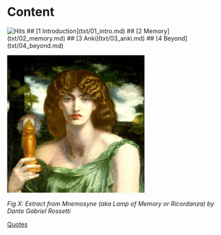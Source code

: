 # Content           
<img src="https://hitcounter.pythonanywhere.com/count/tag.svg?url=https%3A%2F%2Fmotherofmuses.github.io%2F" alt="Hits">
## [1 Introduction](txt/01_intro.md)
## [2 Memory](txt/02_memory.md)
## [3 Anki](txt/03_anki.md)
## [4 Beyond](txt/04_beyond.md)

[source:https://en.wikipedia.org/wiki/Mnemosyne#/media/File:Mnemosyne_(color)_Rossetti.jpg]::
<img src="81098138[1].jpg" width="320">

*Fig X: Extract from Mnemosyne (aka Lamp of Memory or Ricordanza) by Dante Gabriel Rossetti*

[Quotes](txt/quotes.md)
